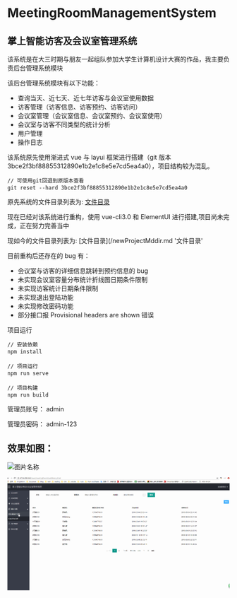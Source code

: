 # MeetingRoomManagementSystem

## 掌上智能访客及会议室管理系统

该系统是在大三时期与朋友一起组队参加大学生计算机设计大赛的作品，我主要负责后台管理系统模块

该后台管理系统模块有以下功能：

- 查询当天、近七天、近七年访客与会议室使用数据
- 访客管理（访客信息、访客预约、访客访问）
- 会议室管理（会议室信息、会议室预约、会议室使用）
- 会议室与访客不同类型的统计分析
- 用户管理
- 操作日志

该系统原先使用渐进式 vue 与 layui 框架进行搭建（git 版本 3bce2f3bf88855312890e1b2e1c8e5e7cd5ea4a0），项目结构较为混乱。

```
// 可使用git回退到原版本查看
git reset --hard 3bce2f3bf88855312890e1b2e1c8e5e7cd5ea4a0
```

原先系统的文件目录列表为: [文件目录](/oldProjectMddir.md '文件目录')

现在已经对该系统进行重构，使用 vue-cli3.0 和 ElementUI 进行搭建,项目尚未完成，正在努力完善当中

现如今的文件目录列表为: [文件目录](/newProjectMddir.md '文件目录'

目前重构后还存在的 bug 有：

- 会议室与访客的详细信息跳转到预约信息的 bug
- 未实现会议室容量分布统计折线图日期条件限制
- 未实现访客统计日期条件限制
- 未实现退出登陆功能
- 未实现修改密码功能
- 部分接口报 Provisional headers are shown 错误

项目运行

```
// 安装依赖
npm install

// 项目运行
npm run serve

// 项目构建
npm run build

```

管理员账号： admin

管理员密码： admin-123

## 效果如图：

![图片名称](/ReadMe/meetingRoomManagement.gif)

![图片名称](/ReadMe/statisticsAndOperation.gif)
